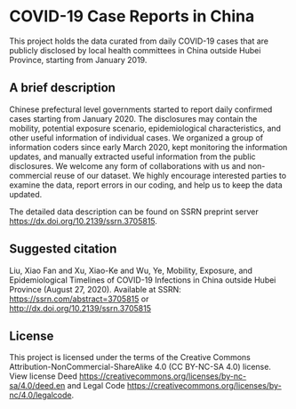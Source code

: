 # COVID-19 Case Reports in China

This project holds the data curated from daily COVID-19 cases that are publicly disclosed by local health committees in China outside Hubei Province, starting from January 2019.

## A brief description

Chinese prefectural level governments started to report daily confirmed cases starting from January 2020. The disclosures may contain the mobility, potential exposure scenario, epidemiological characteristics, and other useful information of individual cases. We organized a group of information coders since early March 2020, kept monitoring the information updates, and manually extracted useful information from the public disclosures.
We welcome any form of collaborations with us and non-commercial reuse of our dataset. We highly encourage interested parties to examine the data, report errors in our coding, and help us to keep the data updated.

The detailed data description can be found on SSRN preprint server https://dx.doi.org/10.2139/ssrn.3705815.

## Suggested citation
Liu, Xiao Fan and Xu, Xiao-Ke and Wu, Ye, Mobility, Exposure, and Epidemiological Timelines of COVID-19 Infections in China outside Hubei Province (August 27, 2020). Available at SSRN: https://ssrn.com/abstract=3705815 or http://dx.doi.org/10.2139/ssrn.3705815 

## License
This project is licensed under the terms of the Creative Commons Attribution-NonCommercial-ShareAlike 4.0 (CC BY-NC-SA 4.0) license. View license Deed https://creativecommons.org/licenses/by-nc-sa/4.0/deed.en and Legal Code https://creativecommons.org/licenses/by-nc/4.0/legalcode.
